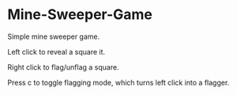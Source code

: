 # Mine-Sweeper-Game
Simple mine sweeper game.


Left click to reveal a square it.

Right click to flag/unflag a square.

Press c to toggle flagging mode, which turns left click into a flagger.

